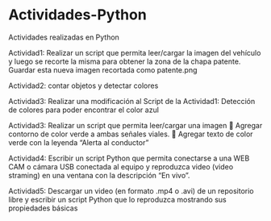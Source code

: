 # Actividades-Python
Actividades realizadas en Python

Actividad1: Realizar un script que permita leer/cargar la imagen del vehículo y
luego se recorte la misma para obtener la zona de la chapa patente. Guardar
esta nueva imagen recortada como patente.png

Actividad2: contar objetos y detectar colores

Actividad3: Realizar una modificación al Script de la Actividad1: Detección de
colores para poder encontrar el color azul

Actividad3: Realizar un script que permita leer/cargar una imagen
 Agregar contorno de color verde a ambas señales viales.
 Agregar texto de color verde con la leyenda “Alerta al conductor”

Actividad4: Escribir un script Python que permita conectarse a una WEB CAM
o cámara USB conectada al equipo y reproduzca video (video straming) en una
ventana con la descripción “En vivo”.

Actividad5: Descargar un video (en formato .mp4 o .avi) de un repositorio libre
y escribir un script Python que lo reproduzca mostrando sus propiedades
básicas
